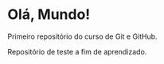 # Olá, Mundo!
 Primeiro repositório do curso de Git e GitHub.
 
 Repositório de teste a fim de aprendizado.
 